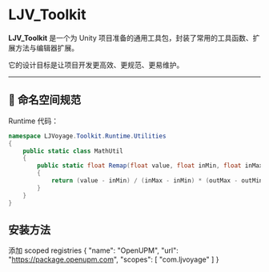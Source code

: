 # LJV_Toolkit

**LJV_Toolkit** 是一个为 Unity 项目准备的通用工具包，封装了常用的工具函数、扩展方法与编辑器扩展。

它的设计目标是让项目开发更高效、更规范、更易维护。

---


## 🧠 命名空间规范

Runtime 代码：
```csharp
namespace LJVoyage.Toolkit.Runtime.Utilities
{
    public static class MathUtil
    {
        public static float Remap(float value, float inMin, float inMax, float outMin, float outMax)
        {
            return (value - inMin) / (inMax - inMin) * (outMax - outMin) + outMin;
        }
    }
}
```

##  安装方法

添加 scoped registries
{
  "name": "OpenUPM",
  "url": "https://package.openupm.com",
  "scopes": [
    "com.ljvoyage"
  ]
}
